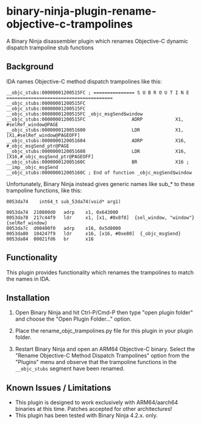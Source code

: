 # binary-ninja-plugin-rename-objective-c-trampolines
A Binary Ninja disassembler plugin which renames Objective-C dynamic dispatch trampoline stub functions

## Background
IDA names Objective-C method dispatch trampolines like this:
```
__objc_stubs:00000001200515FC ; =============== S U B R O U T I N E =======================================
__objc_stubs:00000001200515FC
__objc_stubs:00000001200515FC
__objc_stubs:00000001200515FC _objc_msgSend$window                   
__objc_stubs:00000001200515FC                 ADRP            X1, #selRef_window@PAGE
__objc_stubs:0000000120051600                 LDR             X1, [X1,#selRef_window@PAGEOFF]
__objc_stubs:0000000120051604                 ADRP            X16, #_objc_msgSend_ptr@PAGE
__objc_stubs:0000000120051608                 LDR             X16, [X16,#_objc_msgSend_ptr@PAGEOFF]
__objc_stubs:000000012005160C                 BR              X16 ; __imp__objc_msgSend
__objc_stubs:000000012005160C ; End of function _objc_msgSend$window
```

Unfortunately, Binary Ninja instead gives generic names like sub_* to these trampoline functions, like this:
```
0053da74    int64_t sub_53da74(void* arg1)

0053da74  210800d0   adrp    x1, 0x643000
0053da78  217c44f9   ldr     x1, [x1, #0x8f8]  {sel_window, "window"}  {selRef_window}
0053da7c  d00400f0   adrp    x16, 0x5d8000
0053da80  104247f9   ldr     x16, [x16, #0xe80]  {_objc_msgSend}
0053da84  00021fd6   br      x16
```

## Functionality
This plugin provides functionality which renames the trampolines to match the names in IDA.

## Installation

1. Open Binary Ninja and hit Ctrl-P/Cmd-P then type "open plugin folder" and choose the "Open Plugin Folder..." option.

2. Place the rename_objc_trampolines.py file for this plugin in your plugin folder.

3. Restart Binary Ninja and open an ARM64 Objective-C binary. Select the "Rename Objective-C Method Dispatch Trampolines" option from the "Plugins" menu and observe that the trampoline functions in the `__objc_stubs` segment have been renamed.

## Known Issues / Limitations

- This plugin is designed to work exclusively with ARM64/aarch64 binaries at this time. Patches accepted for other architectures!
- This plugin has been tested with Binary Ninja 4.2.x. only.

